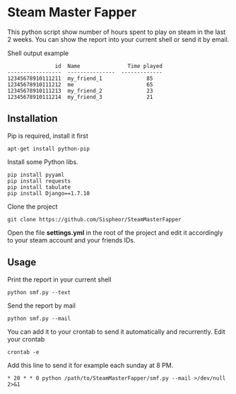 # Steam Master Fapper
This python script show number of hours spent to play on steam in the last 2 weeks.
You can show the report into your current shell or send it by email.

Shell output example
```
               id  Name               Time played
-----------------  ---------------  -------------
12345678910111211  my_friend_1 	            85
12345678910111212  me                       65
12345678910111213  my_friend_2              23
12345678910111214  my_friend_3              21
```

## Installation
 
Pip is required, install it first 
```
apt-get install python-pip
```
Install some Python libs.
```
pip install pyyaml
pip install requests
pip install tabulate
pip install Django==1.7.10
```

Clone the project
```
git clone https://github.com/Sispheor/SteamMasterFapper
```
Open the file **settings.yml** in the root of the project and edit it accordingly to your steam account and your friends IDs.

## Usage
Print the report in your current shell
```
python smf.py --text
```
Send the report by mail
```
python smf.py --mail
```

You can add it to your crontab to send it automatically and recurrently.
Edit your crontab
```
crontab -e
```

Add this line to send it for example each sunday at 8 PM.
```
* 20 * * 0 python /path/to/SteamMasterFapper/smf.py --mail >/dev/null 2>&1
```